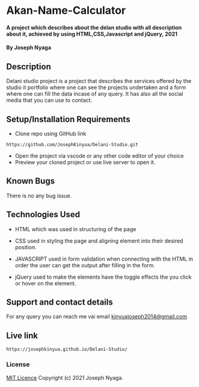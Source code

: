 # Akan-Name-Calculator
#### A project which describes about the delan studio with all description about it, achieved by using  HTML,CSS,Javascript and jQuery, 2021
#### By Joseph Nyaga
## Description
Delani studio project is a project that describes the services offered by the studio it portfolio where one can see the projects undertaken and a form where one can fill the data incase of any query. It has also all the social media that you can use to contact.
## Setup/Installation Requirements
* Clone repo using GitHub link
````````
https://github.com/JosephKinyua/Delani-Studio.git
````````
* Open the project via vscode or any other code editor of your choice
* Preview your cloned project or use live server to open it.

## Known Bugs
There is no any bug issue.
## Technologies Used
* HTML which was used in structuring of the page

* CSS used in styling the page and aligning element into their desired position.
* JAVASCRIPT used in form validation when connecting with the HTML in order the user can get the output after filling in the form.
* jQuery used to make the elements have the toggle effects the you click or hover on the element.
## Support and contact details
For any query you can reach me vai email kinyuajoseph2014@gmail.com

## Live link
``````
https://josephkinyua.github.io/Delani-Studio/
``````
### License
[MIT Licence](https://choosealicense.com/licenses/mit/)
Copyright (c) 2021 Joseph Nyaga.